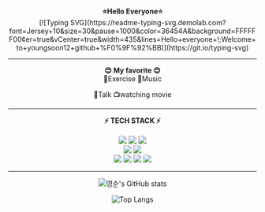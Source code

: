 <div align="center">
<b>⭐Hello Everyone⭐</b>
<br>
[![Typing SVG](https://readme-typing-svg.demolab.com?font=Jersey+10&size=30&pause=1000&color=36454A&background=FFFFFF00&center=true&vCenter=true&width=435&lines=Hello+everyone+!;Welcome+to+youngsoon12+github+%F0%9F%92%BB)](https://git.io/typing-svg)

</div>

<hr>

<div align="center">
<b>😊 My favorite 😊</b>
<br>
💪Exercise 🎵Music

💬Talk 📺watching movie

</div>

<hr>

<div align="center">
<b>⚡ TECH STACK ⚡</b> <br>
<br>
<img src="https://img.shields.io/badge/html5-E34F26?style=fot-the-badge&logo=html5&logoColor=white">
  <img src="https://img.shields.io/badge/css-1572B6?style=fot-the-badge&logo=css3&logoColor=white">
  <img src="https://img.shields.io/badge/javascript-F7DF1E?style=fot-the-badge&logo=javascript&logoColor=black">

<br>

<img src="https://img.shields.io/badge/React-61DAFB?style=fot-the-badge&logo=React&logoColor=black"/>
<img src="https://img.shields.io/badge/Node.js-339933?style=fot-the-badge&logo=Node.js&logoColor=white"/>

<br>

<img src="https://img.shields.io/badge/GitHub-181717?style=fot-the-badge&logo=GitHub&logoColor=white"/>
<img src="https://img.shields.io/badge/Notion-white?style=fot-the-badge&logo=Notion&logoColor=000000">
<img src="https://img.shields.io/badge/Slack-4A154B?style=fot-the-badge&logo=Slack&logoColor=white">
<img src="https://img.shields.io/badge/Discord-5865f2?style=fot-the-badge&logo=Discord&logoColor=white">

</div>

<hr>

<div align="center">
  
![영순's GitHub stats](https://github-readme-stats.vercel.app/api?username=youngsoon12&show_icons=true&theme=dark&hide=contribs)

![Top Langs](https://github-readme-stats.vercel.app/api/top-langs/?username=youngsoon12&layout=compact&card_width=445&langs_count=6)

  
</div>
